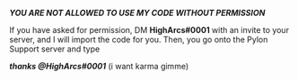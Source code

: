***YOU ARE NOT ALLOWED TO USE MY CODE WITHOUT PERMISSION***

If you have asked for permission, DM **HighArcs#0001** with an invite to your server, and I will import the code for you. Then, you go onto the Pylon Support server and type

***thanks @HighArcs#0001*** (i want karma gimme)
